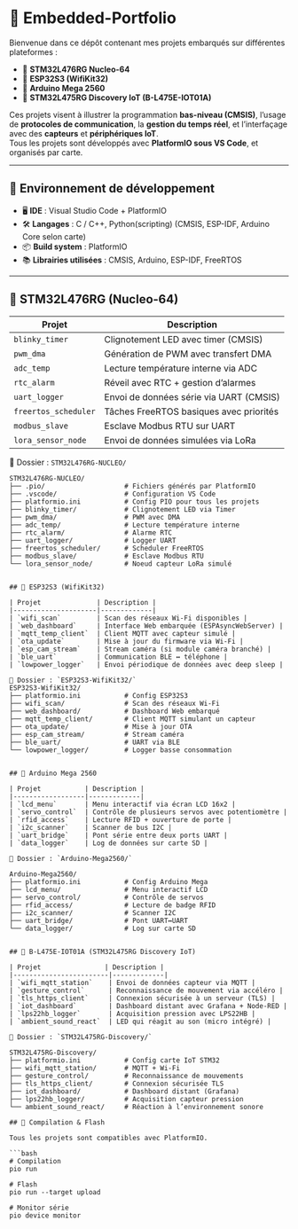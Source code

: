 # 🧠 Embedded-Portfolio

Bienvenue dans ce dépôt contenant mes projets embarqués sur différentes plateformes :

- 🔷 **STM32L476RG Nucleo-64**
- 🔷 **ESP32S3 (WifiKit32)**
- 🔷 **Arduino Mega 2560**
- 🔷 **STM32L475RG Discovery IoT (B-L475E-IOT01A)**

Ces projets visent à illustrer la programmation **bas-niveau (CMSIS)**, l’usage de **protocoles de communication**, la **gestion du temps réel**, et l’interfaçage avec des **capteurs** et **périphériques IoT**.  
Tous les projets sont développés avec **PlatformIO sous VS Code**, et organisés par carte.

---

## 🧰 Environnement de développement

- 🖥️ **IDE** : Visual Studio Code + PlatformIO  
- 🛠️ **Langages** : C / C++, Python(scripting) (CMSIS, ESP-IDF, Arduino Core selon carte)  
- 📦 **Build system** : PlatformIO  
- 📚 **Librairies utilisées** : CMSIS, Arduino, ESP-IDF, FreeRTOS

---

## 📘 STM32L476RG (Nucleo-64)

| Projet               | Description |
|----------------------|-------------|
| `blinky_timer`       | Clignotement LED avec timer (CMSIS) |
| `pwm_dma`            | Génération de PWM avec transfert DMA |
| `adc_temp`           | Lecture température interne via ADC |
| `rtc_alarm`          | Réveil avec RTC + gestion d’alarmes |
| `uart_logger`        | Envoi de données série via UART (CMSIS) |
| `freertos_scheduler` | Tâches FreeRTOS basiques avec priorités |
| `modbus_slave`       | Esclave Modbus RTU sur UART |
| `lora_sensor_node`   | Envoi de données simulées via LoRa |

📁 Dossier : `STM32L476RG-NUCLEO/`
```text
STM32L476RG-NUCLEO/
├── .pio/                    # Fichiers générés par PlatformIO
├── .vscode/                 # Configuration VS Code
├── platformio.ini           # Config PIO pour tous les projets
├── blinky_timer/            # Clignotement LED via Timer
├── pwm_dma/                 # PWM avec DMA
├── adc_temp/                # Lecture température interne
├── rtc_alarm/               # Alarme RTC
├── uart_logger/             # Logger UART
├── freertos_scheduler/      # Scheduler FreeRTOS
├── modbus_slave/            # Esclave Modbus RTU
└── lora_sensor_node/        # Noeud capteur LoRa simulé


## 📘 ESP32S3 (WifiKit32)

| Projet              | Description |
|---------------------|-------------|
| `wifi_scan`         | Scan des réseaux Wi-Fi disponibles |
| `web_dashboard`     | Interface Web embarquée (ESPAsyncWebServer) |
| `mqtt_temp_client`  | Client MQTT avec capteur simulé |
| `ota_update`        | Mise à jour du firmware via Wi-Fi |
| `esp_cam_stream`    | Stream caméra (si module caméra branché) |
| `ble_uart`          | Communication BLE ↔ téléphone |
| `lowpower_logger`   | Envoi périodique de données avec deep sleep |

📁 Dossier : `ESP32S3-WifiKit32/`
ESP32S3-WifiKit32/
├── platformio.ini           # Config ESP32S3
├── wifi_scan/               # Scan des réseaux Wi-Fi
├── web_dashboard/           # Dashboard Web embarqué
├── mqtt_temp_client/        # Client MQTT simulant un capteur
├── ota_update/              # Mise à jour OTA
├── esp_cam_stream/          # Stream caméra
├── ble_uart/                # UART via BLE
└── lowpower_logger/         # Logger basse consommation


## 📘 Arduino Mega 2560

| Projet           | Description |
|------------------|-------------|
| `lcd_menu`       | Menu interactif via écran LCD 16x2 |
| `servo_control`  | Contrôle de plusieurs servos avec potentiomètre |
| `rfid_access`    | Lecture RFID + ouverture de porte |
| `i2c_scanner`    | Scanner de bus I2C |
| `uart_bridge`    | Pont série entre deux ports UART |
| `data_logger`    | Log de données sur carte SD |

📁 Dossier : `Arduino-Mega2560/`

Arduino-Mega2560/
├── platformio.ini           # Config Arduino Mega
├── lcd_menu/                # Menu interactif LCD
├── servo_control/           # Contrôle de servos
├── rfid_access/             # Lecture de badge RFID
├── i2c_scanner/             # Scanner I2C
├── uart_bridge/             # Pont UART↔UART
└── data_logger/             # Log sur carte SD


## 📘 B-L475E-IOT01A (STM32L475RG Discovery IoT)

| Projet                | Description |
|------------------------|-------------|
| `wifi_mqtt_station`    | Envoi de données capteur via MQTT |
| `gesture_control`      | Reconnaissance de mouvement via accéléro |
| `tls_https_client`     | Connexion sécurisée à un serveur (TLS) |
| `iot_dashboard`        | Dashboard distant avec Grafana + Node-RED |
| `lps22hb_logger`       | Acquisition pression avec LPS22HB |
| `ambient_sound_react`  | LED qui réagit au son (micro intégré) |

📁 Dossier : `STM32L475RG-Discovery/`

STM32L475RG-Discovery/
├── platformio.ini           # Config carte IoT STM32
├── wifi_mqtt_station/       # MQTT + Wi-Fi
├── gesture_control/         # Reconnaissance de mouvements
├── tls_https_client/        # Connexion sécurisée TLS
├── iot_dashboard/           # Dashboard distant (Grafana)
├── lps22hb_logger/          # Acquisition capteur pression
└── ambient_sound_react/     # Réaction à l’environnement sonore

## 🔧 Compilation & Flash

Tous les projets sont compatibles avec PlatformIO.

```bash
# Compilation
pio run

# Flash
pio run --target upload

# Monitor série
pio device monitor
